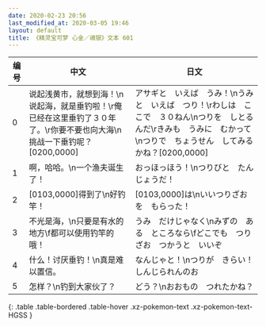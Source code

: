 ```yaml
---
date: 2020-02-23 20:56
last_modified_at: 2020-03-05 19:46
layout: default
title: 《精灵宝可梦 心金／魂银》文本 601
---
```

| 编号 | 中文 | 日文 |
| ---- | ---- | ---- |
| 0 | 说起浅黄市，就想到海！\n说起海，就是垂钓啦！\r俺已经在这里垂钓了３０年了。\r你要不要也向大海\n挑战一下垂钓呢？[0200,0000] | アサギと　いえば　うみ！\nうみと　いえば　つり！\rわしは　ここで　３０ねん\nつりを　しとるんだ\rきみも　うみに　むかって\nつりで　ちょうせん　してみるかね？[0200,0000] |
| 1 | 啊，哈哈。\n一个渔夫诞生了！ | おっほっほう！\nつりびと　たんじょうだ！ |
| 2 | [0103,0000]得到了\n好钓竿！ | [0103,0000]は\nいいつりざおを　もらった！ |
| 3 | 不光是海，\n只要是有水的地方\f都可以使用钓竿的哦！ | うみ　だけじゃなく\nみずの　ある　ところなら\fどこでも　つりざお　つかうと　いいぞ |
| 4 | 什么！讨厌垂钓！\n真是难以置信。 | なんじゃと！\nつりが　きらい！　しんじられんのお |
| 5 | 怎样？\n钓到大家伙了？ | どう？\nおおもの　つれたかね？ |
{: .table .table-bordered .table-hover .xz-pokemon-text .xz-pokemon-text-HGSS }